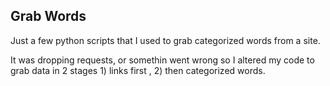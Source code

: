 ## Grab Words

Just a few python scripts that I used to grab categorized words from a site.

It was dropping requests, or somethin went wrong so I altered my code to 
grab data in 2 stages 1) links first , 2) then categorized words.